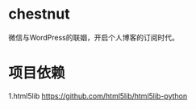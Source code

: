chestnut
========

微信与WordPress的联姻，开启个人博客的订阅时代。


项目依赖
========
1.html5lib https://github.com/html5lib/html5lib-python

